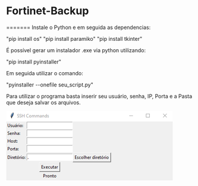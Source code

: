 # Fortinet-Backup
=======
Instale o Python e em seguida as dependencias:

"pip install os"
"pip install paramiko"
"pip install tkinter"

É possível gerar um instalador .exe via python utilizando:

"pip install pyinstaller" 

Em seguida utilizar o comando:

"pyinstaller --onefile seu_script.py"

Para utilizar o programa basta inserir seu usuário, senha, IP, Porta e a Pasta que deseja salvar os arquivos.

![Tela do Programa](https://github.com/heyleao/Fortinet-Backup/blob/main/Tela%20do%20programa.png
)

